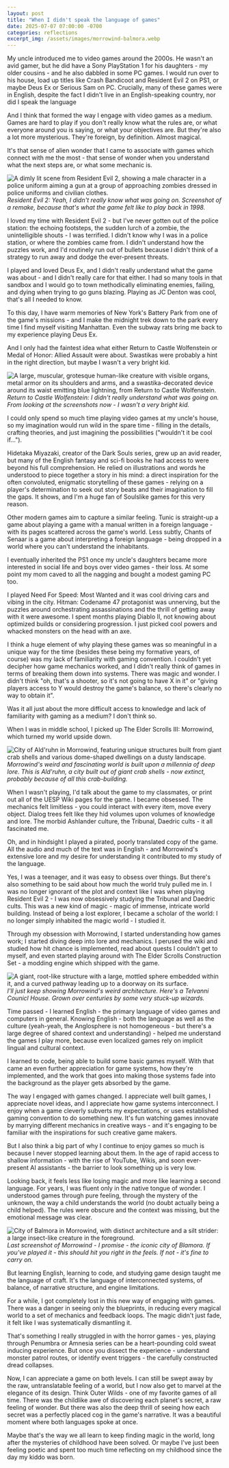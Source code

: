 ```yaml
---
layout: post
title: "When I didn't speak the language of games"
date: 2025-07-07 07:00:00 -0700
categories: reflections
excerpt_img: /assets/images/morrowind-balmora.webp
---
```


My uncle introduced me to video games around the 2000s. He wasn't an avid gamer, but he did have a Sony PlayStation 1 for his daughters - my older cousins - and he also dabbled in some PC games. I would run over to his house, load up titles like Crash Bandicoot and Resident Evil 2 on PS1, or maybe Deus Ex or Serious Sam on PC. Crucially, many of these games were in English, despite the fact I didn't live in an English-speaking country, nor did I speak the language

And I think that formed the way I engage with video games as a medium. Games are hard to play if you don't really know what the rules are, or what everyone around you is saying, or what your objectives are. But they're also a lot more mysterious. They're foreign, by definition. Almost magical.

It's that sense of alien wonder that I came to associate with games which connect with me the most - that sense of wonder when you understand what the next steps are, or what some mechanic is.

![A dimly lit scene from Resident Evil 2, showing a male character in a police uniform aiming a gun at a group of approaching zombies dressed in police uniforms and civilian clothes.](/assets/images/resident-evil-2.jpg)
*Resident Evil 2: Yeah, I didn't really know what was going on. Screenshot of a remake, because that's what the game felt like to play back in 1998.*

I loved my time with Resident Evil 2 - but I've never gotten out of the police station: the echoing footsteps, the sudden lurch of a zombie, the unintelligible shouts - I was terrified. I didn't know why I was in a police station, or where the zombies came from. I didn't understand how the puzzles work, and I'd routinely run out of bullets because I didn't think of a strategy to run away and dodge the ever-present threats.

I played and loved Deus Ex, and I didn't really understand what the game was about - and I didn't really care for that either. I had so many tools in that sandbox and I would go to town methodically eliminating enemies, failing, and dying when trying to go guns blazing. Playing as JC Denton was cool, that's all I needed to know.

To this day, I have warm memories of New York's Battery Park from one of the game's missions - and I make the midnight trek down to the park every time I find myself visiting Manhattan. Even the subway rats bring me back to my experience playing Deus Ex.

And I only had the faintest idea what either Return to Castle Wolfenstein or Medal of Honor: Allied Assault were about. Swastikas were probably a hint in the right direction, but maybe I wasn't a very bright kid.

![A large, muscular, grotesque human-like creature with visible organs, metal armor on its shoulders and arms, and a swastika-decorated device around its waist emitting blue lightning, from Return to Castle Wolfenstein.](/assets/images/return-to-castle-wolfenstein.jpg)
*Return to Castle Wolfenstein: I didn't really understand what was going on. From looking at the screenshots now - I wasn't a very bright kid.*

I could only spend so much time playing video games at my uncle's house, so my imagination would run wild in the spare time - filling in the details, crafting theories, and just imagining the possibilities ("wouldn't it be cool if...").

Hidetaka Miyazaki, creator of the Dark Souls series, grew up an avid reader, but many of the English fantasy and sci-fi books he had access to were beyond his full comprehension. He relied on illustrations and words he understood to piece together a story in his mind: a direct inspiration for the often convoluted, enigmatic storytelling of these games - relying on a player's determination to seek out story beats and their imagination to fill the gaps. It shows, and I'm a huge fan of Soulslike games for this very reason.

Other modern games aim to capture a similar feeling. Tunic is straight-up a game about playing a game with a manual written in a foreign language - with its pages scattered across the game's world. Less subtly, Chants of Senaar is a game about interpreting a foreign language - being dropped in a world where you can't understand the inhabitants.

I eventually inherited the PS1 once my uncle's daughters became more interested in social life and boys over video games - their loss. At some point my mom caved to all the nagging and bought a modest gaming PC too.

I played Need For Speed: Most Wanted and it was cool driving cars and vibing in the city. Hitman: Codename 47 protagonist was unnerving, but the puzzles around orchestrating assassinations and the thrill of getting away with it were awesome. I spent months playing Diablo II, not knowing about optimized builds or considering progression. I just picked cool powers and whacked monsters on the head with an axe.

I think a huge element of why playing these games was so meaningful in a unique way for the time (besides these being my formative years, of course) was my lack of familiarity with gaming convention. I couldn't yet decipher how game mechanics worked, and I didn't really think of games in terms of breaking them down into systems. There was magic and wonder. I didn't think "oh, that's a shooter, so it's not going to have X in it" or "giving players access to Y would destroy the game's balance, so there's clearly no way to obtain it".

Was it all just about the more difficult access to knowledge and lack of familiarity with gaming as a medium? I don't think so.

When I was in middle school, I picked up The Elder Scrolls III: Morrowind, which turned my world upside down.

![City of Ald'ruhn in Morrowind, featuring unique structures built from giant crab shells and various dome-shaped dwellings on a dusty landscape.](/assets/images/morrowind-aldruhn.jpg)
*Morrowind's weird and fascinating world is built upon a millennia of deep lore. This is Ald'ruhn, a city built out of giant crab shells - now extinct, probably because of all this crab-building.*

When I wasn't playing, I'd talk about the game to my classmates, or print out all of the UESP Wiki pages for the game. I became obsessed. The mechanics felt limitless - you could interact with every item, move every object. Dialog trees felt like they hid volumes upon volumes of knowledge and lore. The morbid Ashlander culture, the Tribunal, Daedric cults - it all fascinated me.

Oh, and in hindsight I played a pirated, poorly translated copy of the game. All the audio and much of the text was in English - and Morrowind's extensive lore and my desire for understanding it contributed to my study of the language.

Yes, I was a teenager, and it was easy to obsess over things. But there's also something to be said about how much the world truly pulled me in. I was no longer ignorant of the plot and context like I was when playing Resident Evil 2 - I was now obsessively studying the Tribunal and Daedric cults. This was a new kind of magic - magic of immense, intricate world building. Instead of being a lost explorer, I became a scholar of the world: I no longer simply inhabited the magic world - I studied it.

Through my obsession with Morrowind, I started understanding how games work; I started diving deep into lore and mechanics. I perused the wiki and studied how hit chance is implemented, read about quests I couldn't get to myself, and even started playing around with The Elder Scrolls Construction Set - a modding engine which shipped with the game.

![A giant, root-like structure with a large, mottled sphere embedded within it, and a curved pathway leading up to a doorway on its surface.](/assets/images/morrowind-telvanni-council-house.jpg)
*I'll just keep showing Morrowind's weird architecture. Here's a Telvanni Counicl House. Grown over centuries by some very stuck-up wizards.*

Time passed - I learned English - the primary language of video games and computers in general. Knowing English - both the language as well as the culture (yeah-yeah, the Anglosphere is not homogeneous - but there's a large degree of shared context and understanding) - helped me understand the games I play more, because even localized games rely on implicit lingual and cultural context.

I learned to code, being able to build some basic games myself. With that came an even further appreciation for game systems, how they're implemented, and the work that goes into making those systems fade into the background as the player gets absorbed by the game.

The way I engaged with games changed. I appreciate well built games, I appreciate novel ideas, and I appreciate how game systems interconnect. I enjoy when a game cleverly subverts my expectations, or uses established gaming convention to do something new. It's fun watching games innovate by marrying different mechanics in creative ways - and it's engaging to be familiar with the inspirations for such creative game makers.

But I also think a big part of why I continue to enjoy games so much is because I never stopped learning about them. In the age of rapid access to shallow information - with the rise of YouTube, Wikis, and soon ever-present AI assistants - the barrier to look something up is very low.

Looking back, it feels less like losing magic and more like learning a second language. For years, I was fluent only in the native tongue of wonder. I understood games through pure feeling, through the mystery of the unknown, the way a child understands the world (no doubt actually being a child helped). The rules were obscure and the context was missing, but the emotional message was clear.

![City of Balmora in Morrowind, with distinct architecture and a silt strider: a large insect-like creature in the foreground.](/assets/images/morrowind-balmora.webp)
*Last screenshot of Morrowind - I promise - the iconic city of Blamora. If you've played it - this should hit you right in the feels. If not - it's fine to carry on.*

But learning English, learning to code, and studying game design taught me the language of craft. It's the language of interconnected systems, of balance, of narrative structure, and engine limitations.

For a while, I got completely lost in this new way of engaging with games. There was a danger in seeing only the blueprints, in reducing every magical world to a set of mechanics and feedback loops. The magic didn't just fade, it felt like I was systematically dismantling it.

That's something I really struggled in with the horror games - yes, playing through Penumbra or Amnesia series can be a heart-pounding cold sweat inducing experience. But once you dissect the experience - understand monster patrol routes, or identify event triggers - the carefully constructed dread collapses.

Now, I can appreciate a game on both levels. I can still be swept away by the raw, untranslatable feeling of a world, but I now also get to marvel at the elegance of its design. Think Outer Wilds - one of my favorite games of all time. There was the childlike awe of discovering each planet's secret, a raw feeling of wonder. But there was also the deep thrill of seeing how each secret was a perfectly placed cog in the game's narrative. It was a beautiful moment where both languages spoke at once.

Maybe that's the way we all learn to keep finding magic in the world, long after the mysteries of childhood have been solved. Or maybe I've just been feeling poetic and spent too much time reflecting on my childhood since the day my kiddo was born.
